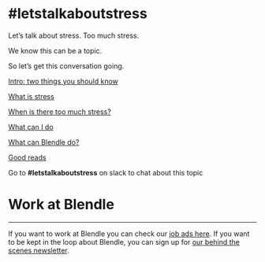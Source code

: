 # #letstalkaboutstress

Let’s talk about stress. Too much stress. 

We know this can be a topic.

So let’s get this conversation going. 

[Intro: two things you should know](#letstalkaboutstress%2099bb8a1c78ed4e9581dfd23cb9a86777/Intro%20two%20things%20you%20should%20know%2037efbef05aea4a449c4171312fef4f1c.md)

[What is stress](#letstalkaboutstress%2099bb8a1c78ed4e9581dfd23cb9a86777/What%20is%20stress%205714158eb3414554bc67cd206df1980e.md)

[When is there too much stress?](#letstalkaboutstress%2099bb8a1c78ed4e9581dfd23cb9a86777/When%20is%20there%20too%20much%20stress%204499dc5ae2e044488e0499e72cd2ac43.md)

[What can I do](#letstalkaboutstress%2099bb8a1c78ed4e9581dfd23cb9a86777/What%20can%20I%20do%2009f50b64594e43438fbf727e0394c589.md)

[What can Blendle do?](#letstalkaboutstress%2099bb8a1c78ed4e9581dfd23cb9a86777/What%20can%20Blendle%20do%20da7c3c049ca14f32a071f177a558ce86.md)

[Good reads](#letstalkaboutstress%2099bb8a1c78ed4e9581dfd23cb9a86777/Good%20reads%20f00a2ba291e64ef8ae9d5896cbd44aae.md)

Go to **#letstalkaboutstress** on slack to chat about this topic

# Work at Blendle

---

If you want to work at Blendle you can check our [job ads here](https://blendle.homerun.co/). If you want to be kept in the loop about Blendle, you can sign up for [our behind the scenes newsletter](https://blendle.homerun.co/yes-keep-me-posted/tr/apply?token=8092d4128c306003d97dd3821bad06f2).